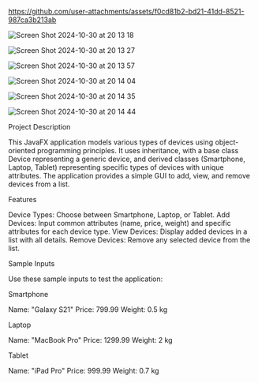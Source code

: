 
https://github.com/user-attachments/assets/f0cd81b2-bd21-41dd-8521-987ca3b213ab




![Screen Shot 2024-10-30 at 20 13 18](https://github.com/user-attachments/assets/071114a3-d1d9-4710-a4a3-43495e036944)


![Screen Shot 2024-10-30 at 20 13 27](https://github.com/user-attachments/assets/47b498a8-2c53-431c-a3cf-46c23e99b771)


![Screen Shot 2024-10-30 at 20 13 57](https://github.com/user-attachments/assets/cdbcae6b-f3b0-4475-b546-54bcb971eb58)


![Screen Shot 2024-10-30 at 20 14 04](https://github.com/user-attachments/assets/cb83a8cd-379d-4759-b7cd-dda8153c3045)


![Screen Shot 2024-10-30 at 20 14 35](https://github.com/user-attachments/assets/940bf0fc-a35d-4d38-8e46-20dd17b6f8ae)


![Screen Shot 2024-10-30 at 20 14 44](https://github.com/user-attachments/assets/97464e8a-82f0-4e41-bb63-b4367dcc9c6b)










Project Description

This JavaFX application models various types of devices using object-oriented programming principles. It uses inheritance, with a base class Device representing a generic device, and derived classes (Smartphone, Laptop, Tablet) representing specific types of devices with unique attributes. The application provides a simple GUI to add, view, and remove devices from a list.

Features

Device Types: Choose between Smartphone, Laptop, or Tablet.
Add Devices: Input common attributes (name, price, weight) and specific attributes for each device type.
View Devices: Display added devices in a list with all details.
Remove Devices: Remove any selected device from the list.

Sample Inputs

Use these sample inputs to test the application:

Smartphone

Name: "Galaxy S21"
Price: 799.99
Weight: 0.5 kg

Laptop

Name: "MacBook Pro"
Price: 1299.99
Weight: 2 kg


Tablet

Name: "iPad Pro"
Price: 999.99
Weight: 0.7 kg
